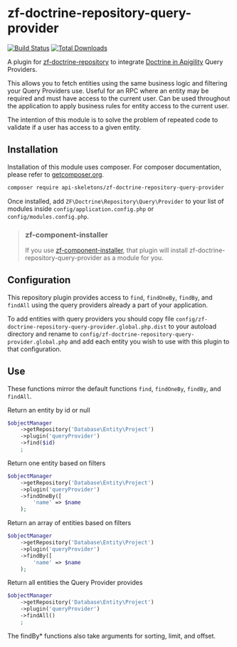 zf-doctrine-repository-query-provider
=====================================

[![Build Status](https://travis-ci.org/API-Skeletons/zf-doctrine-repository-query-provider.svg?branch=master)](https://travis-ci.org/API-Skeletons/zf-doctrine-repository-query-provider)
[![Total Downloads](https://poser.pugx.org/api-skeletons/zf-doctrine-repository-query-provider/downloads)](https://packagist.org/packages/api-skeletons/zf-doctrine-repository-query-provider)

A plugin for [zf-doctrine-repository](https://github.com/api-skeletons/zf-doctrine-repository)
to integrate [Doctrine in Apigility](https://github.com/zfcampus/zf-apigility-doctrine)
Query Providers.

This allows you to fetch entities using the same business logic and filtering your Query Providers use.
Useful for an RPC where an entity may be required and must have access to the current user.  Can be
used throughout the application to apply business rules for entity access to the current user.

The intention of this module is to solve the problem of repeated code to validate if a user has access
to a given entity.


Installation
------------

Installation of this module uses composer. For composer documentation, please refer to [getcomposer.org](http://getcomposer.org/).

```sh
composer require api-skeletons/zf-doctrine-repository-query-provider
```

Once installed, add `ZF\Doctrine\Repository\Query\Provider` to your list of modules inside
`config/application.config.php` or `config/modules.config.php`.

> ### zf-component-installer
>
> If you use [zf-component-installer](https://github.com/zendframework/zf-component-installer),
> that plugin will install zf-doctrine-repository-query-provider as a module for you.


Configuration
-------------

This repository plugin provides access to `find`, `findOneBy`, `findBy`, and `findAll` using the query providers already
a part of your application.

To add entities with query providers you should copy file `config/zf-doctrine-repository-query-provider.global.php.dist`
to your autoload directory and rename to `config/zf-doctrine-repository-query-provider.global.php` and add each entity
you wish to use with this plugin to that configuration.


Use
---

These functions mirror the default functions `find`, `findOneBy`, `findBy`, and `findAll`.

Return an entity by id or null
```php
$objectManager
    ->getRepository('Database\Entity\Project')
    ->plugin('queryProvider')
    ->find($id)
    ;
```

Return one entity based on filters
```php
$objectManager
    ->getRepository('Database\Entity\Project')
    ->plugin('queryProvider')
    ->findOneBy([
        'name' => $name
    );
```

Return an array of entities based on filters
```php
$objectManager
    ->getRepository('Database\Entity\Project')
    ->plugin('queryProvider')
    ->findBy([
        'name' => $name
    );
```

Return all entities the Query Provider provides
```php
$objectManager
    ->getRepository('Database\Entity\Project')
    ->plugin('queryProvider')
    ->findAll()
    ;
```

The findBy* functions also take arguments for sorting, limit, and offset.
